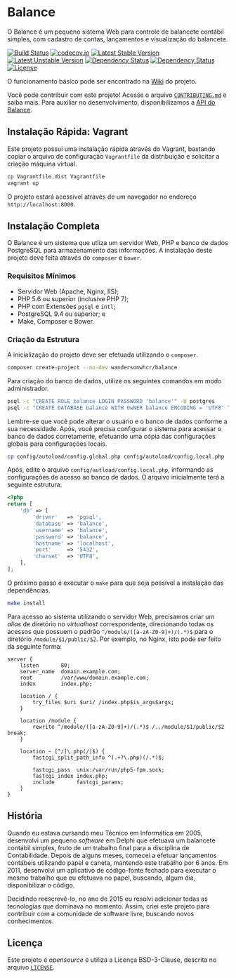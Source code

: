 # Balance

O Balance é um pequeno sistema Web para controle de balancete contábil simples, com cadastro de contas, lançamentos e visualização do balancete.

[![Build Status](https://travis-ci.org/wandersonwhcr/balance.svg?branch=master)](https://travis-ci.org/wandersonwhcr/balance)
[![codecov.io](https://codecov.io/github/wandersonwhcr/balance/coverage.svg?branch=develop)](https://codecov.io/github/wandersonwhcr/balance?branch=develop)
[![Latest Stable Version](https://poser.pugx.org/wandersonwhcr/balance/v/stable)](https://packagist.org/packages/wandersonwhcr/balance)
[![Latest Unstable Version](https://poser.pugx.org/wandersonwhcr/balance/v/unstable)](https://packagist.org/packages/wandersonwhcr/balance)
[![Dependency Status](https://www.versioneye.com/user/projects/5669d59343cfea0028000180/badge.svg?style=flat)](https://www.versioneye.com/user/projects/5669d59343cfea0028000180)
[![Dependency Status](https://www.versioneye.com/user/projects/5669d59443cfea0031000172/badge.svg?style=flat)](https://www.versioneye.com/user/projects/5669d59443cfea0031000172)
[![License](https://poser.pugx.org/wandersonwhcr/balance/license)](https://packagist.org/packages/wandersonwhcr/balance)

O funcionamento básico pode ser encontrado na [Wiki](//github.com/wandersonwhcr/balance/wiki) do projeto.

Você pode contribuir com este projeto! Acesse o arquivo [`CONTRIBUTING.md`](//github.com/wandersonwhcr/balance/blob/master/CONTRIBUTING.md) e saiba mais. Para auxiliar no desenvolvimento, disponibilizamos a [API do Balance](//wandersonwhcr.github.io/balance/api/latest).

## Instalação Rápida: Vagrant

Este projeto possui uma instalação rápida através do Vagrant, bastando copiar o arquivo de configuração `Vagrantfile` da distribuição e solicitar a criação máquina virtual.

```bash
cp Vagrantfile.dist Vagrantfile
vagrant up
```

O projeto estará acessível através de um navegador no endereço `http://localhost:8000`.

## Instalação Completa

O Balance é um sistema que utliza um servidor Web, PHP e banco de dados PostgreSQL para armazenamento das informações. A instalação deste projeto deve feita através do `composer` e `bower`.

### Requisitos Mínimos

* Servidor Web (Apache, Nginx, IIS);
* PHP 5.6 ou superior (inclusive PHP 7);
* PHP com Extensões `pgsql` e `intl`;
* PostgreSQL 9.4 ou superior; e
* Make, Composer e Bower.


### Criação da Estrutura

A inicialização do projeto deve ser efetuada utilizando o `composer`.

```bash
composer create-project --no-dev wandersonwhcr/balance
```

Para criação do banco de dados, utilize os seguintes comandos em modo administrador.

```bash
psql -c "CREATE ROLE balance LOGIN PASSWORD 'balance'" -U postgres
psql -c "CREATE DATABASE balance WITH OwNER balance ENCODING = 'UTF8' TEMPLATE = template0" -U postgres
```

Lembre-se que você pode alterar o usuário e o banco de dados conforme a sua necessidade. Após, você precisa configurar o sistema para acessar o banco de dados corretamente, efetuando uma cópia das configurações globais para configurações locais.

```bash
cp config/autoload/config.global.php config/autoload/config.local.php
```

Após, edite o arquivo `config/autload/config.local.php`, informando as configurações de acesso ao banco de dados. O arquivo inicialmente terá a seguinte estrutura.

```php
<?php
return [
    'db' => [
        'driver'   => 'pgsql',
        'database' => 'balance',
        'username' => 'balance',
        'password' => 'balance',
        'hostname' => 'localhost',
        'port'     => '5432',
        'charset'  => 'UTF8',
    ],
];
```

O próximo passo é executar o `make` para que seja possível a instalação das dependências.

```bash
make install
```

Para acesso ao sistema utilizando o servidor Web, precisamos criar um _alias_ de diretório no _virtualhost_ correspondente, direcionando todas os acessos que possuem o padrão `^/module/([a-zA-Z0-9]+)/(.*)$` para o diretório `/module/$1/public/$2`. Por exemplo, no Nginx, isto pode ser feito da seguinte forma:

```
server {
    listen       80;
    server_name  domain.example.com;
    root         /var/www/domain.example.com;
    index        index.php;

    location / {
        try_files $uri $uri/ /index.php$is_args$args;
    }

    location /module {
        rewrite ^/module/([a-zA-Z0-9]+)/(.*)$ /../module/$1/public/$2 break;
    }

    location ~ [^/]\.php(/|$) {
        fastcgi_split_path_info ^(.+?\.php)(/.*)$;

        fastcgi_pass  unix:/var/run/php5-fpm.sock;
        fastcgi_index index.php;
        include       fastcgi_params;
    }
}
```

## História

Quando eu estava cursando meu Técnico em Informática em 2005, desenvolvi um pequeno _software_ em Delphi que efetuava um balancete contábil simples, fruto de um trabalho final para a disciplina de Contabilidade. Depois de alguns meses, comecei a efetuar lançamentos contábeis utilizando papel e caneta, mantendo este trabalho por 6 anos. Em 2011, desenvolvi um aplicativo de código-fonte fechado para executar o mesmo trabalho que eu efetuava no papel, buscando, algum dia, disponibilizar o código.

Decidindo reescrevê-lo, no ano de 2015 eu resolvi adicionar todas as tecnologias que dominava no momento. Assim, criei este projeto para contribuir com a comunidade de software livre, buscando novos conhecimentos.

## Licença

Este projeto é _opensource_ e utiliza a Licença BSD-3-Clause, descrita no arquivo [`LICENSE`](//github.com/wandersonwhcr/balance/blob/master/LICENSE).
